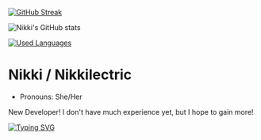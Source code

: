 [![GitHub Streak](https://streak-stats.demolab.com?user=Nikkilectric&theme=synthwave)](https://git.io/streak-stats)

![Nikki's GitHub stats](https://github-readme-stats.vercel.app/api?username=nikkilectric&count_private=false)

[![Used Languages](https://github-readme-stats.vercel.app/api/top-langs/?username=Nikkilectric)](https://github.com/anuraghazra/github-readme-stats)

# Nikki / Nikkilectric
- Pronouns: She/Her

New Developer! I don't have much experience yet, but I hope to gain more!





[![Typing SVG](https://readme-typing-svg.demolab.com?font=Fira+Code&pause=1000&random=false&width=435&lines=ContinentalMC+Owner+%26+Dev)](https://git.io/typing-svg)
